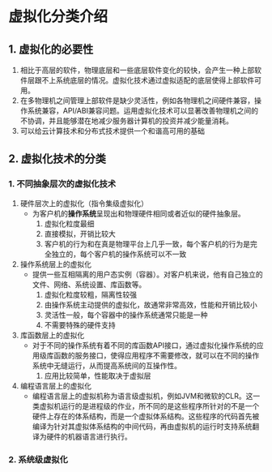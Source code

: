 # 虚拟化分类介绍

## 1. 虚拟化的必要性
1. 相比于高层的软件，物理底层和一些底层软件变化的较快，会产生一种上部软件层跟不上系统底层的情况。虚拟化技术通过虚拟适配的底层使得上部软件可用。
2. 在多物理机之间管理上部软件是缺少灵活性，例如各物理机之间硬件兼容，操作系统兼容，API/ABI兼容问题。运用虚拟化技术可以显著改善物理机之间的不协调，并且能够潜在地减少服务器计算机的投资并减少能量消耗。
3. 可以给云计算技术和分布式技术提供一个和谐高可用的基础

## 2. 虚拟化技术的分类

### 1. 不同抽象层次的虚拟化技术

1. 硬件层次上的虚拟化（指令集级虚拟化）
   - 为客户机的**操作系统**呈现出和物理硬件相同或者近似的硬件抽象层。
     1. 虚拟化粒度最细
     2. 直接模拟，开销比较大
     3. 客户机的行为和在真是物理平台上几乎一致，每个客户机的行为是完全独立的，每个客户机的操作系统可以不一致
2. 操作系统层上的虚拟化
   - 提供一些互相隔离的用户态实例（容器）。对客户机来说，他有自己独立的文件、网络、系统设置、库函数等。
     1. 虚拟化粒度较粗，隔离性较强
     2. 由操作系统主动提供的虚拟化，故通常非常高效，性能和开销比较小
     3. 灵活性一般，每个容器中的操作系统通常只能是一种
     4. 不需要特殊的硬件支持
3. 库函数层上的虚拟化
   - 对于不同的操作系统有着不同的库函数API接口，通过虚拟化操作系统的应用级库函数的服务接口，使得应用程序不需要修改，就可以在不同的操作系统中无缝运行，从而提高系统间的互操作性。
     1. 应用比较简单，性能取决于虚拟层
4. 编程语言层上的虚拟化
   - 编程语言层上的虚拟机称为语言级虚拟机，例如JVM和微软的CLR。这一类虚拟机运行的是进程级的作业，所不同的是这些程序所针对的不是一个硬件上存在的体系结构，而是一个虚拟体系结构。这些程序的代码首先被编译为针对其虚拟体系结构的中间代码，再由虚拟机的运行时支持系统翻译为硬件的机器语言进行执行。

### 2. 系统级虚拟化